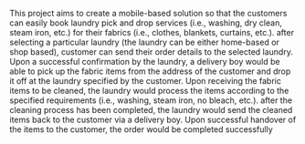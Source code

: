 This project aims to create a mobile-based solution so that the customers can easily book laundry pick and drop services (i.e., washing, dry clean, steam iron, etc.) for their fabrics (i.e., clothes, blankets, curtains, etc.). after selecting a particular laundry (the laundry can be either home-based or shop based), customer can send their order details to the selected laundry. Upon a successful confirmation by the laundry, a delivery boy would be able to pick up the fabric items from the address of the customer and drop it off at the laundry specified by the customer. Upon receiving the fabric items to be cleaned, the laundry would process the items according to the specified requirements (i.e., washing, steam iron, no bleach, etc.). after the cleaning process has been completed, the laundry would send the cleaned items back to the customer via a delivery boy. Upon successful handover of the items to the customer, the order would be completed successfully
